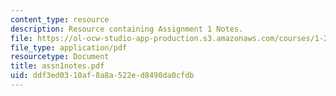 ```yaml
---
content_type: resource
description: Resource containing Assignment 1 Notes.
file: https://ol-ocw-studio-app-production.s3.amazonaws.com/courses/1-253j-transportation-policy-and-environmental-limits-spring-2004/ddf3ed0310af8a8a522ed8490da0cfdb_assn1notes.pdf
file_type: application/pdf
resourcetype: Document
title: assn1notes.pdf
uid: ddf3ed03-10af-8a8a-522e-d8490da0cfdb
---
```

